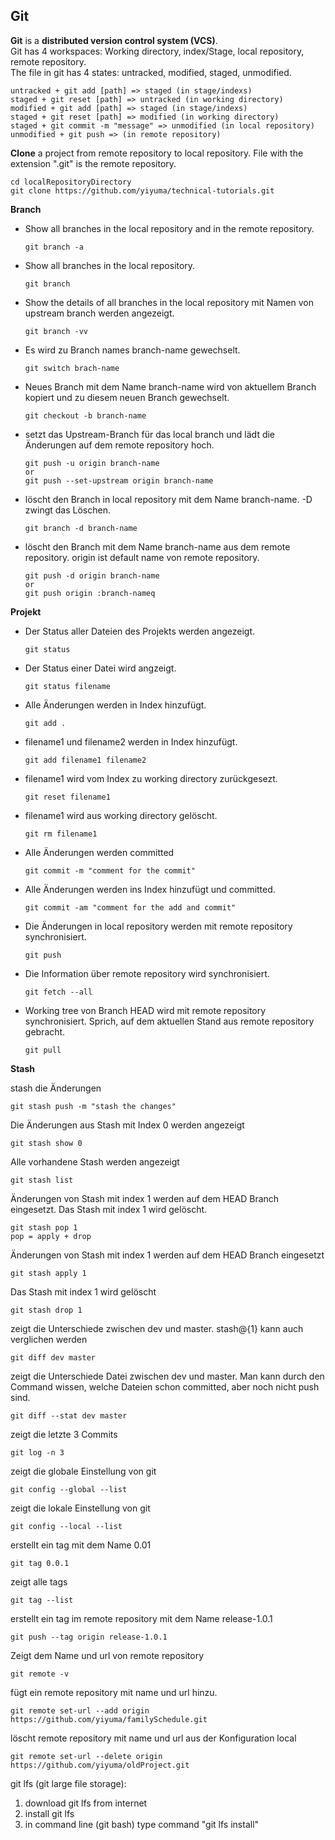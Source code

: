 ## Git
**Git** is a **distributed version control system (VCS)**.<br>
Git has 4 workspaces: Working directory, index/Stage, local repository, remote repository.<br>
The file in git has 4 states: untracked, modified, staged, unmodified.<br> 
```
untracked + git add [path] => staged (in stage/indexs)
staged + git reset [path] => untracked (in working directory)
modified + git add [path] => staged (in stage/indexs)
staged + git reset [path] => modified (in working directory)
staged + git commit -m "message" => unmodified (in local repository)
unmodified + git push => (in remote repository)
```

**Clone** a project from remote repository to local repository. File with the extension ".git" is the remote repository.
```
cd localRepositoryDirectory
git clone https://github.com/yiyuma/technical-tutorials.git
```

**Branch**
- Show all branches in the local repository and in the remote repository.
  ```
  git branch -a
  ```
- Show all branches in the local repository.
  ```
  git branch
  ```
- Show the details of all branches in the local repository mit Namen von upstream branch werden angezeigt.
  ```
  git branch -vv
  ```
- Es wird zu Branch names branch-name gewechselt.
  ```
  git switch brach-name
  ```
- Neues Branch mit dem Name branch-name wird von aktuellem Branch kopiert und zu diesem neuen Branch gewechselt.
  ```
  git checkout -b branch-name
  ```
- setzt das Upstream-Branch für das local branch und lädt die Änderungen auf dem remote repository hoch.
  ```
  git push -u origin branch-name
  or
  git push --set-upstream origin branch-name
  ```
- löscht den Branch in local repository mit dem Name branch-name. -D zwingt das Löschen.
  ```
  git branch -d branch-name
  ```
- löscht den Branch mit dem Name branch-name aus dem remote repository. origin ist default name von remote repository.
  ```
  git push -d origin branch-name
  or
  git push origin :branch-nameq
  ```

**Projekt**
- Der Status aller Dateien des Projekts werden angezeigt.
  ```
  git status
  ```
- Der Status einer Datei wird angzeigt.
  ```
  git status filename
  ```
- Alle Änderungen werden in Index hinzufügt.
  ```
  git add .
  ```
- filename1 und filename2 werden in Index hinzufügt.
  ```
  git add filename1 filename2
  ```
- filename1 wird vom Index zu working directory zurückgesezt.
  ```
  git reset filename1
  ```
- filename1 wird aus working directory gelöscht.
  ```
  git rm filename1
  ```
- Alle Änderungen werden committed
  ```
  git commit -m "comment for the commit"
  ```
- Alle Änderungen werden ins Index hinzufügt und committed. 
  ```
  git commit -am "comment for the add and commit"
  ```
- Die Änderungen in local repository werden mit remote repository synchronisiert.
  ```
  git push
  ```
- Die Information über remote repository wird synchronisiert.
  ```
  git fetch --all
  ```
- Working tree von Branch HEAD wird mit remote repository synchronisiert. Sprich, auf dem aktuellen Stand aus remote repository gebracht.
  ```
  git pull 
  ```
**Stash**<br>


stash die Änderungen 
```
git stash push -m "stash the changes"
```
Die Änderungen aus Stash mit Index 0 werden angezeigt
```
git stash show 0
```
Alle vorhandene Stash werden angezeigt
```
git stash list
```
Änderungen von Stash mit index 1 werden auf dem HEAD Branch eingesetzt. Das Stash mit index 1 wird gelöscht.
```
git stash pop 1
pop = apply + drop
```
Änderungen von Stash mit index 1 werden auf dem HEAD Branch eingesetzt
```
git stash apply 1
```
Das Stash mit index 1 wird gelöscht
```
git stash drop 1
```
zeigt die Unterschiede zwischen dev und master. stash@{1} kann auch verglichen werden
```
git diff dev master
```
zeigt die Unterschiede Datei zwischen dev und master. Man kann durch den Command wissen, welche Dateien schon committed, aber noch nicht push sind.
```
git diff --stat dev master
```
zeigt die letzte 3 Commits
```
git log -n 3
```
zeigt die globale Einstellung von git
```
git config --global --list
```
zeigt die lokale Einstellung von git
```
git config --local --list
```
erstellt ein tag mit dem Name 0.01
```
git tag 0.0.1
```
zeigt alle tags
```
git tag --list
```
erstellt ein tag im remote repository mit dem Name release-1.0.1
```
git push --tag origin release-1.0.1
```
Zeigt dem Name und url von remote repository
```
git remote -v
```
fügt ein remote repository mit name und url hinzu.
```
git remote set-url --add origin https://github.com/yiyuma/familySchedule.git
```
löscht remote repository mit name und url aus der Konfiguration local
```
git remote set-url --delete origin https://github.com/yiyuma/oldProject.git
```
git lfs (git large file storage): <br>
1. download git lfs from internet
2. install git lfs
3. in command line (git bash) type command "git lfs install"
